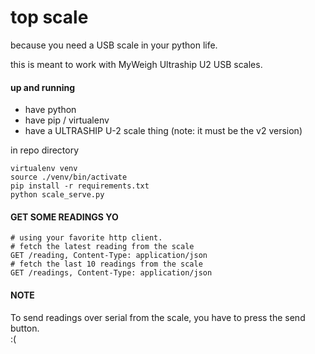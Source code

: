 # top scale
because you need a USB scale in your python life.

this is meant to work with MyWeigh Ultraship U2 USB scales.

#### up and running
- have python
- have pip / virtualenv
- have a ULTRASHIP U-2 scale thing (note: it must be the v2 version)

in repo directory
```
virtualenv venv
source ./venv/bin/activate
pip install -r requirements.txt
python scale_serve.py
```


#### GET SOME READINGS YO
```
# using your favorite http client.
# fetch the latest reading from the scale
GET /reading, Content-Type: application/json
# fetch the last 10 readings from the scale
GET /readings, Content-Type: application/json
```

#### NOTE
To send readings over serial from the scale, you have to press the send button.   
:(



